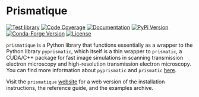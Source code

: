 # Prismatique

[![Test library](https://github.com/mrfitzpa/prismatique/actions/workflows/test_library.yml/badge.svg)](https://github.com/mrfitzpa/prismatique/actions/workflows/test_library.yml)
[![Code Coverage](https://img.shields.io/endpoint?url=https://gist.githubusercontent.com/mrfitzpa/75a9dc87bd52856433f20af68b721f9a/raw/prismatique_coverage_badge.json)](https://github.com/mrfitzpa/prismatique/actions/workflows/measure_code_coverage.yml)
[![Documentation](https://img.shields.io/badge/docs-read-brightgreen)](https://mrfitzpa.github.io/prismatique)
[![PyPi Version](https://img.shields.io/pypi/v/prismatique.svg)](https://pypi.org/project/prismatique)
[![Conda-Forge Version](https://img.shields.io/conda/vn/conda-forge/prismatique.svg)](https://anaconda.org/conda-forge/prismatique)
[![License](https://img.shields.io/badge/License-GPLv3-blue.svg)](https://www.gnu.org/licenses/gpl-3.0)

`prismatique` is a Python library that functions essentially as a wrapper to the
Python library `pyprismatic`, which itself is a thin wrapper to `prismatic`, a
CUDA/C++ package for fast image simulations in scanning transmission electron
microscopy and high-resolution transmission electron microscopy. You can find
more information about `pyprismatic` and `prismatic`
[here](https://prism-em.com).

Visit the `prismatique` [website](https://mrfitzpa.github.io/prismatique) for a
web version of the installation instructions, the reference guide, and the
examples archive.

<!--
For those reading raw .rst files, see file `docs/INSTALL.rst` for instructions
on installing the `prismatique` library.
-->